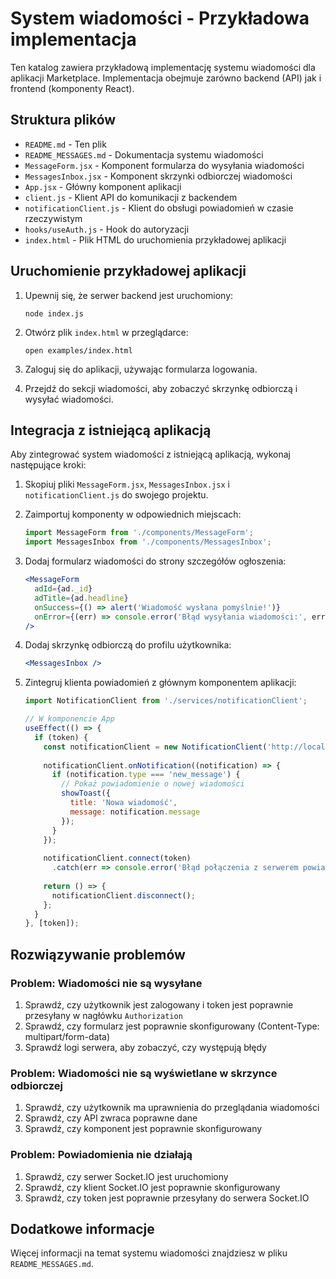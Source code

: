 # System wiadomości - Przykładowa implementacja

Ten katalog zawiera przykładową implementację systemu wiadomości dla aplikacji Marketplace. Implementacja obejmuje zarówno backend (API) jak i frontend (komponenty React).

## Struktura plików

- `README.md` - Ten plik
- `README_MESSAGES.md` - Dokumentacja systemu wiadomości
- `MessageForm.jsx` - Komponent formularza do wysyłania wiadomości
- `MessagesInbox.jsx` - Komponent skrzynki odbiorczej wiadomości
- `App.jsx` - Główny komponent aplikacji
- `client.js` - Klient API do komunikacji z backendem
- `notificationClient.js` - Klient do obsługi powiadomień w czasie rzeczywistym
- `hooks/useAuth.js` - Hook do autoryzacji
- `index.html` - Plik HTML do uruchomienia przykładowej aplikacji

## Uruchomienie przykładowej aplikacji

1. Upewnij się, że serwer backend jest uruchomiony:
   ```
   node index.js
   ```

2. Otwórz plik `index.html` w przeglądarce:
   ```
   open examples/index.html
   ```

3. Zaloguj się do aplikacji, używając formularza logowania.

4. Przejdź do sekcji wiadomości, aby zobaczyć skrzynkę odbiorczą i wysyłać wiadomości.

## Integracja z istniejącą aplikacją

Aby zintegrować system wiadomości z istniejącą aplikacją, wykonaj następujące kroki:

1. Skopiuj pliki `MessageForm.jsx`, `MessagesInbox.jsx` i `notificationClient.js` do swojego projektu.

2. Zaimportuj komponenty w odpowiednich miejscach:
   ```jsx
   import MessageForm from './components/MessageForm';
   import MessagesInbox from './components/MessagesInbox';
   ```

3. Dodaj formularz wiadomości do strony szczegółów ogłoszenia:
   ```jsx
   <MessageForm
     adId={ad._id}
     adTitle={ad.headline}
     onSuccess={() => alert('Wiadomość wysłana pomyślnie!')}
     onError={(err) => console.error('Błąd wysyłania wiadomości:', err)}
   />
   ```

4. Dodaj skrzynkę odbiorczą do profilu użytkownika:
   ```jsx
   <MessagesInbox />
   ```

5. Zintegruj klienta powiadomień z głównym komponentem aplikacji:
   ```jsx
   import NotificationClient from './services/notificationClient';

   // W komponencie App
   useEffect(() => {
     if (token) {
       const notificationClient = new NotificationClient('http://localhost:5000');
       
       notificationClient.onNotification((notification) => {
         if (notification.type === 'new_message') {
           // Pokaż powiadomienie o nowej wiadomości
           showToast({
             title: 'Nowa wiadomość',
             message: notification.message
           });
         }
       });
       
       notificationClient.connect(token)
         .catch(err => console.error('Błąd połączenia z serwerem powiadomień:', err));
       
       return () => {
         notificationClient.disconnect();
       };
     }
   }, [token]);
   ```

## Rozwiązywanie problemów

### Problem: Wiadomości nie są wysyłane

1. Sprawdź, czy użytkownik jest zalogowany i token jest poprawnie przesyłany w nagłówku `Authorization`
2. Sprawdź, czy formularz jest poprawnie skonfigurowany (Content-Type: multipart/form-data)
3. Sprawdź logi serwera, aby zobaczyć, czy występują błędy

### Problem: Wiadomości nie są wyświetlane w skrzynce odbiorczej

1. Sprawdź, czy użytkownik ma uprawnienia do przeglądania wiadomości
2. Sprawdź, czy API zwraca poprawne dane
3. Sprawdź, czy komponent jest poprawnie skonfigurowany

### Problem: Powiadomienia nie działają

1. Sprawdź, czy serwer Socket.IO jest uruchomiony
2. Sprawdź, czy klient Socket.IO jest poprawnie skonfigurowany
3. Sprawdź, czy token jest poprawnie przesyłany do serwera Socket.IO

## Dodatkowe informacje

Więcej informacji na temat systemu wiadomości znajdziesz w pliku `README_MESSAGES.md`.
